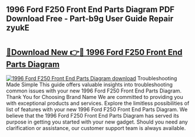 ## 1996 Ford F250 Front End Parts Diagram PDF Download Free - Part-b9g User Guide Repair zyukE

# <h2><a href="http://dfor51.blite.top/?on=1996+Ford+F250+Front+End+Parts+Diagram">🔗Download New 👉🔴 1996 Ford F250 Front End Parts Diagram</a></h2>

[![1996 Ford F250 Front End Parts Diagram download](https://i.imgur.com/lujVjoI.png)](http://dfor51.blite.top/?on=1996+Ford+F250+Front+End+Parts+Diagram)
Troubleshooting Made Simple This guide offers valuable insights into troubleshooting common issues with your new 1996 Ford F250 Front End Parts Diagram. Thank You for Choosing Brand Name We are committed to providing you with exceptional products and services. Explore the limitless possibilities of list of features with your new 1996 Ford F250 Front End Parts Diagram. We believe that the 1996 Ford F250 Front End Parts Diagram has served its purpose in getting you started with your new gadget. Should you need any clarification or assistance, our customer support team is always available.
